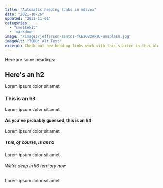 ```yaml
---
title: "Automatic heading links in mdsvex"
date: "2021-10-26"
updated: "2021-11-01"
categories:
  - "sveltekit"
  - "markdown"
image: "/images/jefferson-santos-fCEJGBzAkrU-unsplash.jpg"
imageAlt: "TODO: Alt Text"
excerpt: Check out how heading links work with this starter in this blog.
---
```


Here are some headings:

## Here's an h2

Lorem ipsum dolor sit amet

### This is an h3

Lorem ipsum dolor sit amet

#### As you've probably guessed, this is an h4

Lorem ipsum dolor sit amet

##### This, of course, is an h5

Lorem ipsum dolor sit amet

###### We're deep in h6 territory now

Lorem ipsum dolor sit amet
